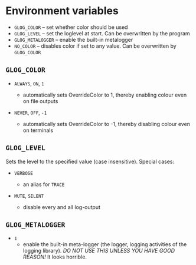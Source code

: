 # Environment variables

- `GLOG_COLOR` – set whether color should be used 
- `GLOG_LEVEL` – set the loglevel at start. Can be overwritten by the
  program
- `GLOG_METALOGGER` – enable the built-in metalogger
- `NO_COLOR` – disables color if set to any value. Can be overwritten
  by `GLOG_COLOR`

## `GLOG_COLOR`

- `ALWAYS`, `ON`, `1`
	- automatically sets OverrideColor to 1, thereby enabling colour even 
	on file outputs

- `NEVER`, `OFF`, `-1`
	- automatically sets OverrideColor to -1, thereby disabling colour even
	on terminals

## `GLOG_LEVEL`

Sets the level to the specified value (case insensitive). Special cases:

- `VERBOSE`
	- an alias for `TRACE`

- `MUTE`, `SILENT`
	- disable every and all log-output

## `GLOG_METALOGGER`

- `1`
	- enable the built-in meta-logger (the logger, logging activities of
	the logging library). *DO NOT USE THIS UNLESS YOU HAVE GOOD REASON!* It
	looks horrible.

